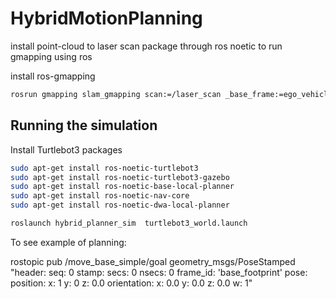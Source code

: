 # HybridMotionPlanning

 install point-cloud to laser scan package through ros noetic
to  run gmapping using ros

install ros-gmapping
```sh
rosrun gmapping slam_gmapping scan:=/laser_scan _base_frame:=ego_vehicle _map_update_interval:=0.5
```


## Running the simulation

Install Turtlebot3 packages

```sh
sudo apt-get install ros-noetic-turtlebot3
sudo apt-get install ros-noetic-turtlebot3-gazebo
sudo apt-get install ros-noetic-base-local-planner
sudo apt-get install ros-noetic-nav-core
sudo apt-get install ros-noetic-dwa-local-planner

```

```sh 
roslaunch hybrid_planner_sim  turtlebot3_world.launch
```

To see example of planning: 

rostopic pub /move_base_simple/goal geometry_msgs/PoseStamped "header:
  seq: 0
  stamp:
    secs: 0
    nsecs: 0
  frame_id: 'base_footprint'
pose:
  position:
    x: 1
    y: 0
    z: 0.0
  orientation:
    x: 0.0
    y: 0.0
    z: 0.0
    w: 1" 


